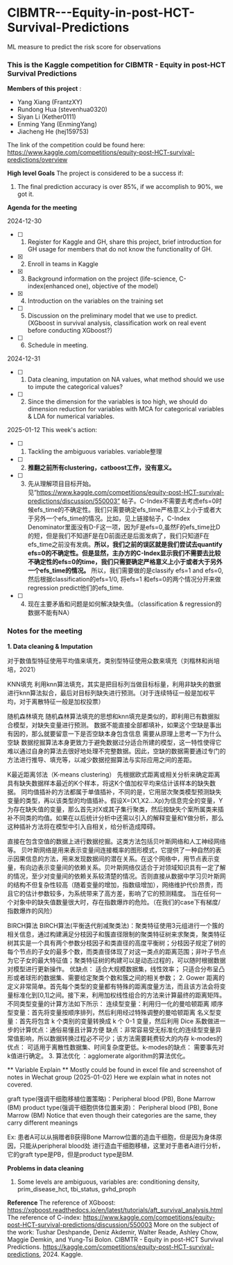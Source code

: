 # CIBMTR---Equity-in-post-HCT-Survival-Predictions
ML measure to predict the risk score for observations
### This is the Kaggle competition for CIBMTR - Equity in post-HCT Survival Predictions

**Members of this project** :
- Yang Xiang (FrantzXY)
- Rundong Hua (stevenhua0320)
- Siyan Li (Kether0111)
- Enming Yang (EnmingYang)
- Jiacheng He (hej159753)

The link of the competition could be found here:
https://www.kaggle.com/competitions/equity-post-HCT-survival-predictions/overview

**High level Goals**
The project is considered to be a success if:
1. The final prediction accuracy is over 85%, if we accomplish to 90%, we got it. 

**Agenda for the meeting**

2024-12-30
- [ ] 1. Register for Kaggle and GH, share this project, brief introduction for GH usage for members that do not know the functionality of GH.
- [x] 2. Enroll in teams in Kaggle
- [x] 3. Background information on the project (life-science, C-index(enhanced one), objective of the model)
- [x] 4. Introduction on the variables on the training set
- [ ] 5. Discussion on the preliminary model that we use to predict. (XGboost in survival analysis, classification work on real event before conducting XGboost?)
- [ ] 6. Schedule in meeting.

2024-12-31
- [ ] 1. Data cleaning, imputation on NA values, what method should we use to impute the categorical values?
- [ ] 2. Since the dimension for the variables is too high, we should do dimension reduction for variables with MCA for categorical variables & LDA for numerical variables.

2025-01-12
This week's action:
- [ ] 1. Tackling the ambiguous variables. variable整理
- [ ] 2. **推翻之前所有clustering，catboost工作，没有意义。**
- [ ] 3. 先从理解项目目标开始。见“https://www.kaggle.com/competitions/equity-post-HCT-survival-predictions/discussion/550003” 帖子。C-Index不需要去考虑efs=0时候efs_time的不确定性。我们只需要确定efs_time严格意义上小于或者大于另外一个efs_time的情况。比如，见上链接帖子，C-Index Denominator里面没有D-F这一项，因为F是efs=0,虽然F的efs_time比D的短，但是我们不知道F是在D前面还是后面发病了，我们只知道F在efs_time之前没有发病。**所以，我们之前的误区就是我们尝试去quantify efs=0的不确定性。但是显然，主办方的C-Index显示我们不需要去比较不确定性的efs=0的time，我们只需要确定严格意义上小于或者大于另外一个efs_time的情况。** 所以，我们需要做的是classify efs=1 and efs=0, 然后根据classification的efs=1/0, 将efs=1 和efs=0的两个情况分开来做regression predict他们的efs_time.
- [ ] 4. 现在主要矛盾和问题是如何解决缺失值。（classification & regression的数据不能有NA）

### Notes for the meeting
**1. Data cleaning & Imputation**

对于数值型特征使用平均值来填充，类别型特征使用众数来填充（刘楷林和尚培培，2021）

KNN填充
利用knn算法填充，其实是把目标列当做目标标量，利用非缺失的数据进行knn算法拟合，最后对目标列缺失进行预测。（对于连续特征一般是加权平均，对于离散特征一般是加权投票）

随机森林填充
随机森林算法填充的思想和knn填充是类似的，即利用已有数据拟合模型，对缺失变量进行预测。
数据不能直接全部都填补，如果这个空缺是事出有因的，那么就要留意一下是否空缺本身包含信息
需要从原理上思考一下为什么空缺
数据挖掘算法本身更致力于避免数据过分适合所建的模型，这一特性使得它难以通过自身的算法去很好地处理不完整数据。因此，空缺的数据需要通过专门的方法进行推导、填充等，以减少数据挖掘算法与实际应用之间的差距。

K最近距离邻法（K-means clustering）
先根据欧式距离或相关分析来确定距离具有缺失数据样本最近的K个样本，将这K个值加权平均来估计该样本的缺失数据。
同均值插补的方法都属于单值插补，不同的是，它用层次聚类模型预测缺失变量的类型，再以该类型的均值插补。假设X=(X1,X2…Xp)为信息完全的变量，Y为存在缺失值的变量，那么首先对X或其子集行聚类，然后按缺失个案所属类来插补不同类的均值。如果在以后统计分析中还需以引入的解释变量和Y做分析，那么这种插补方法将在模型中引入自相关，给分析造成障碍。

直接在包含空值的数据上进行数据挖掘。这类方法包括贝叶斯网络和人工神经网络等。
贝叶斯网络是用来表示变量间连接概率的图形模式，它提供了一种自然的表示因果信息的方法，用来发现数据间的潜在关系。在这个网络中，用节点表示变量，有向边表示变量间的依赖关系。贝叶斯网络仅适合于对领域知识具有一定了解的情况，至少对变量间的依赖关系较清楚的情况。否则直接从数据中学习贝叶斯网的结构不但复杂性较高（随着变量的增加，指数级增加），网络维护代价昂贵，而且它的估计参数较多，为系统带来了高方差，影响了它的预测精度。
当在任何一个对象中的缺失值数量很大时，存在指数爆炸的危险。（在我们的case下有梯度/指数爆炸的风险）

BIRCH算法
BIRCH算法(平衡迭代削减聚类法)：聚类特征使用3元组进行一个簇的相关信息，通过构建满足分枝因子和簇直径限制的聚类特征树来求聚类，聚类特征树其实是一个具有两个参数分枝因子和类直径的高度平衡树；分枝因子规定了树的每个节点的子女的最多个数，而类直径体现了对这一类点的距离范围；非叶子节点为它子女的最大特征值；聚类特征树的构建可以是动态过程的，可以随时根据数据对模型进行更新操作。
优缺点：
适合大规模数据集，线性效率；
只适合分布呈凸形或者球形的数据集、需要给定聚类个数和簇之间的相关参数；
2. Gower 距离的定义非常简单。首先每个类型的变量都有特殊的距离度量方法，而且该方法会将变量标准化到[0,1]之间。接下来，利用加权线性组合的方法来计算最终的距离矩阵。不同类型变量的计算方法如下所示：
连续型变量：利用归一化的曼哈顿距离
顺序型变量：首先将变量按顺序排列，然后利用经过特殊调整的曼哈顿距离
名义型变量：首先将包含 k 个类别的变量转换成 k 个 0-1 变量，然后利用 Dice 系数做进一步的计算优点：通俗易懂且计算方便
缺点：非常容易受无标准化的连续型变量异常值影响，所以数据转换过程必不可少；该方法需要耗费较大的内存
k-modes的优点： 可适用于离散性数据集、时间复杂度更低。k-modes的缺点： 需要事先对k值进行确定。
3. 算法优化 ：agglomerate algorithm的算法优化。


** Variable Explain **
Mostly could be found in excel file and screenshot of notes in Wechat group (2025-01-02)
Here we explain what in notes not covered.

graft type(强调干细胞移植位置策略)：Peripheral blood (PB), Bone Marrow (BM)
product type(强调干细胞供体位置来源)： Peripheral blood (PB), Bone Marrow (BM)
Notice that even though their categories are the same, they carry different meanings

Ex: 患者A可以从捐赠者B获得Bone Marrow位置的造血干细胞，但是因为身体原因，只能从peripheral blood处
进行造血干细胞移植，这里对于患者A进行分析，它的graft type是PB，但是product type是BM.


**Problems in data cleaning**

1. Some levels are ambiguous, variables are: conditioning density, prim_disease_hct, tbi_status, gvhd_proph

**Reference**
The reference of XGboost: https://xgboost.readthedocs.io/en/latest/tutorials/aft_survival_analysis.html
The reference of C-index: https://www.kaggle.com/competitions/equity-post-HCT-survival-predictions/discussion/550003
More on the subject of the work: Tushar Deshpande, Deniz Akdemir, Walter Reade, Ashley Chow, Maggie Demkin, and Yung-Tsi Bolon. CIBMTR - Equity in post-HCT Survival Predictions. https://kaggle.com/competitions/equity-post-HCT-survival-predictions, 2024. Kaggle.
